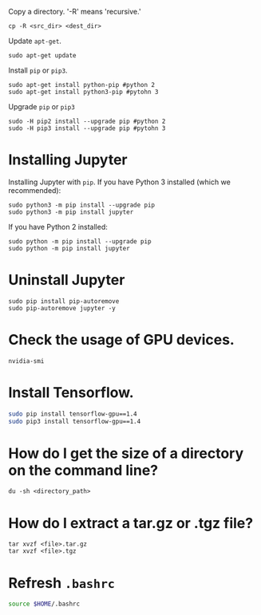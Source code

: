 
Copy a directory. 
'-R' means 'recursive.'
```
cp -R <src_dir> <dest_dir>
```
Update `apt-get`.
```
sudo apt-get update
```
Install `pip` or `pip3`.
```
sudo apt-get install python-pip	#python 2
sudo apt-get install python3-pip #pytohn 3
```
Upgrade `pip` or `pip3`
```
sudo -H pip2 install --upgrade pip #python 2
sudo -H pip3 install --upgrade pip #pytohn 3
```
# Installing Jupyter
Installing Jupyter with `pip`.
If you have Python 3 installed (which we recommended):
```
sudo python3 -m pip install --upgrade pip
sudo python3 -m pip install jupyter
```
If you have Python 2 installed:
```
sudo python -m pip install --upgrade pip
sudo python -m pip install jupyter
```

# Uninstall Jupyter
```
sudo pip install pip-autoremove
sudo pip-autoremove jupyter -y
```

# Check the usage of GPU devices.
```
nvidia-smi
```
# Install Tensorflow.
```bash
sudo pip install tensorflow-gpu==1.4
sudo pip3 install tensorflow-gpu==1.4
```

# How do I get the size of a directory on the command line?
```
du -sh <directory_path>
```

# How do I extract a tar.gz or .tgz file?
```
tar xvzf <file>.tar.gz
tar xvzf <file>.tgz
```

# Refresh `.bashrc`
```sh
source $HOME/.bashrc
```

